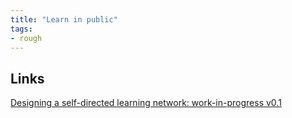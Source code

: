 ```yaml
---
title: "Learn in public"
tags:
- rough
---
```



## Links

[Designing a self-directed learning network: work-in-progress v0.1](https://winnielim.org/experiments/learning/designing-a-self-directed-learning-network-work-in-progress-v0-1/)